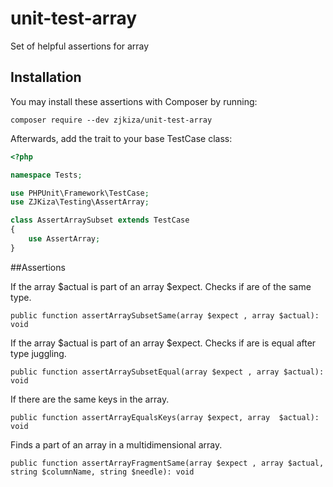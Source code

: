 # unit-test-array
Set of helpful assertions for array

## Installation
You may install these assertions with Composer by running:

``composer require --dev zjkiza/unit-test-array``

Afterwards, add the trait to your base TestCase class:

```php
<?php

namespace Tests;

use PHPUnit\Framework\TestCase;
use ZJKiza\Testing\AssertArray;

class AssertArraySubset extends TestCase
{
    use AssertArray;
} 
```

##Assertions

If the array $actual is part of an array $expect. Checks if are of the same type.

``
public function assertArraySubsetSame(array $expect , array $actual): void
``

If the array $actual is part of an array $expect. Checks if are is equal after type juggling.

``
public function assertArraySubsetEqual(array $expect , array $actual): void
``

If there are the same keys in the array.

``
public function assertArrayEqualsKeys(array $expect, array  $actual): void
``

Finds a part of an array in a multidimensional array. 

``
public function assertArrayFragmentSame(array $expect , array $actual, string $columnName, string $needle): void
``